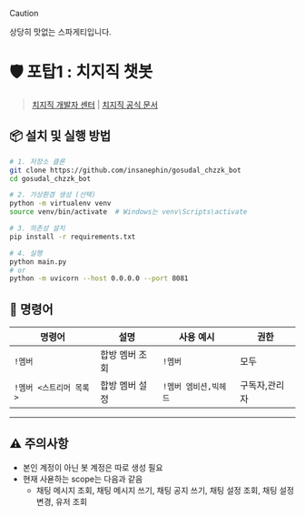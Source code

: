 > [!CAUTION]
> 상당히 맛없는 스파게티입니다.

# 🛡️ 포탑1 : 치지직 챗봇

> [치지직 개발자 센터](https://developers.chzzk.naver.com/) | [치지직 공식 문서](https://chzzk.gitbook.io/chzzk)

## 📦 설치 및 실행 방법

```bash
# 1. 저장소 클론
git clone https://github.com/insanephin/gosudal_chzzk_bot
cd gosudal_chzzk_bot

# 2. 가상환경 생성 (선택)
python -m virtualenv venv
source venv/bin/activate  # Windows는 venv\Scripts\activate

# 3. 의존성 설치
pip install -r requirements.txt

# 4. 실행
python main.py
# or 
python -m uvicorn --host 0.0.0.0 --port 8081
```

## 🤖 명령어

| 명령어 | 설명 | 사용 예시 | 권한 |
|--------|------|-----------|------|
| `!멤버` | 합방 멤버 조회 | `!멤버` | 모두 |
| `!멤버 <스트리머 목록>` | 합방 멤버 설정 | `!멤버 엠비션,빅헤드` | 구독자,관리자 |

---

## ⚠️ 주의사항

- 본인 계정이 아닌 봇 계정은 따로 생성 필요
- 현재 사욛하는 scope는 다음과 같음
    - 채팅 메시지 조회, 채팅 메시지 쓰기, 채팅 공지 쓰기, 채팅 설정 조회, 채팅 설정 변경, 유저 조회
